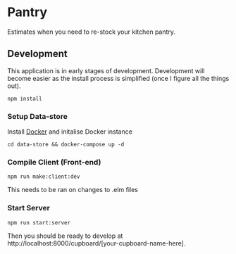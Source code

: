 # Pantry
Estimates when you need to re-stock your kitchen pantry.

## Development
This application is in early stages of development. Development will become easier as the install process is simplified (once I figure all the things out).
```
npm install
```
### Setup Data-store
Install [Docker](https://docs.docker.com/) and initalise Docker instance
```
cd data-store && docker-compose up -d
```
### Compile Client (Front-end)
```
npm run make:client:dev
```
This needs to be ran on changes to .elm files
### Start Server
```
npm run start:server
```

Then you should be ready to develop at http://localhost:8000/cupboard/[your-cupboard-name-here]. 
